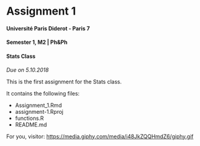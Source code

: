 # Assignment 1

#### Université Paris Diderot - Paris 7
#### Semester 1, M2 | Ph&Ph
#### Stats Class


*Due on 5.10.2018*



This is the first assignment for the Stats class.

It contains the following files:

- Assignment_1.Rmd
- assignment-1.Rproj
- functions.R
- README.md

For you, visitor: https://media.giphy.com/media/i48JkZQQHmdZ6/giphy.gif